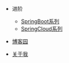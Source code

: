 <!-- _navbar.md -->

* 进阶
  * [SpringBoot系列](https://huanzi-qch.gitee.io/spring-boot)
  * [SpringCloud系列](https://huanzi-qch.gitee.io/spring-cloud)
  
  
* [博客园](https://www.cnblogs.com/huanzi-qch)

* [关于我](aboutme)
